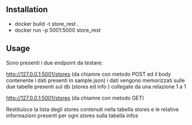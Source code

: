 

## Installation
- docker build -t store_rest .
- docker run -p 5001:5000 store_rest


## Usage
Sono presenti i due endpoint da testare:

 http://127.0.0.1:5001/stores  (da chiamre con metodo POST ed il body contenente i dati presenti in  sample.json) 
 i dati vengono memorizzati sulle due tabelle presenti sul db  (stores ed info ) collegate da una relazione 1 a 1



 http://127.0.0.1:5001/stores (da chiamre con metodo GET)
 
 Restituisce la lista degli stores contenuti nella tabella stores e le relative informazioni presenti per ogni stores sulla tabella infos






